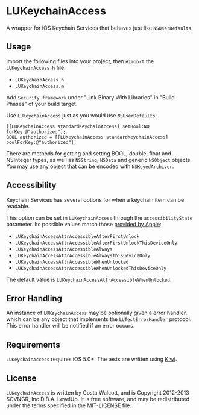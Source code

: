 LUKeychainAccess
================

A wrapper for iOS Keychain Services that behaves just like `NSUserDefaults`.

## Usage

Import the following files into your project, then `#import` the `LUKeychainAccess.h` file.

- `LUKeychainAccess.h`
- `LUKeychainAccess.m`

Add `Security.framework` under "Link Binary With Libraries" in "Build Phases" of your build target.

Use `LUKeychainAccess` just as you would use `NSUserDefaults`:

    [[LUKeychainAccess standardKeychainAccess] setBool:NO forKey:@"authorized"];
    BOOL authorized = [[LUKeychainAccess standardKeychainAccess] boolForKey:@"authorized"];

There are methods for getting and setting BOOL, double, float and NSInteger types, as well as `NSString`, `NSData` and generic `NSObject` objects. You may use any object that can be encoded with `NSKeyedArchiver`.

## Accessibility

Keychain Services has several options for when a keychain item can be readable.

This option can be set in `LUKeychainAccess` through the `accessibilityState` parameter. Its possible values match those [provided by Apple](https://developer.apple.com/library/ios/DOCUMENTATION/Security/Reference/keychainservices/Reference/reference.html#//apple_ref/doc/constant_group/Keychain_Item_Accessibility_Constants):

- `LUKeychainAccessAttrAccessibleAfterFirstUnlock`
- `LUKeychainAccessAttrAccessibleAfterFirstUnlockThisDeviceOnly`
- `LUKeychainAccessAttrAccessibleAlways`
- `LUKeychainAccessAttrAccessibleAlwaysThisDeviceOnly`
- `LUKeychainAccessAttrAccessibleWhenUnlocked`
- `LUKeychainAccessAttrAccessibleWhenUnlockedThisDeviceOnly`

The default value is `LUKeychainAccessAttrAccessibleWhenUnlocked`.

## Error Handling

An instance of `LUKeychainAccess` may be optionally given a error handler, which can be any object that implements the `LUTestErrorHandler` protocol. This error handler will be notified if an error occurs.

## Requirements

`LUKeychainAccess` requires iOS 5.0+. The tests are written using [Kiwi](https://github.com/allending/Kiwi).

## License

`LUKeychainAccess` is written by Costa Walcott, and is Copyright 2012-2013 SCVNGR, Inc D.B.A. LevelUp. It is free software, and may be redistributed under the terms specified in the MIT-LICENSE file.
